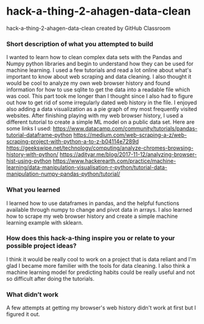 # hack-a-thing-2-ahagen-data-clean
hack-a-thing-2-ahagen-data-clean created by GitHub Classroom

### Short description of what you attempted to build
I wanted to learn how to clean complex data sets with the Pandas and Numpy python libraries and begin to understand how they can be used for machine learning. 
I used a few tutorials and read a lot online about what's important to know about web scraping and data cleaning. 
I also thought it would be cool to analyze my own web browser history and found information for how to use sqlite to get the data into a readable file which was cool. This part took me longer than I thought since I also had to figure out how to get rid of some irregularly dated web history in the file. 
I enjoyed also adding a data visualization as a pie graph of my most frequently visited websites.
After finishing playing with my web browser history, I used a different tutorial to create a simple ML model on a public data set.
Here are some links I used:
https://www.datacamp.com/community/tutorials/pandas-tutorial-dataframe-python
https://medium.com/web-scraping-a-z/web-scraping-project-with-python-a-to-z-b04114e7289d
https://geekswipe.net/technology/computing/analyze-chromes-browsing-history-with-python/
https://adityar.me/blog/2017-11-12/analyzing-browser-hist-using-python
https://www.hackerearth.com/practice/machine-learning/data-manipulation-visualisation-r-python/tutorial-data-manipulation-numpy-pandas-python/tutorial/

### What you learned
I learned how to use dataframes in pandas, and the helpful functions available through numpy to change and pivot data in arrays.
I also learned how to scrape my web browser history and create a simple machine learning example with sklearn.

### How does this hack-a-thing inspire you or relate to your possible project ideas?
I think it would be really cool to work on a project that is data reliant and I'm glad I became more familier with the tools for data cleaning.
I also think a machine learning model for predicting habits could be really useful and not so difficult after doing the tutorials.

### What didn’t work
A few attempts at getting my browser's web history didn't work at first but I figured it out.
